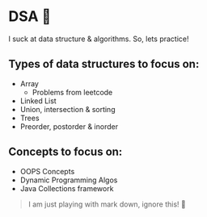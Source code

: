# DSA :dart:

I suck at data structure &amp; algorithms. So, lets practice!

## Types of data structures to focus on:

* Array
  * Problems from leetcode
* Linked List
 * Union, intersection & sorting
* Trees
 * Preorder, postorder & inorder

## Concepts to focus on:

* OOPS Concepts
* Dynamic Programming Algos
* Java Collections framework

> I am just playing with mark down, ignore this! :clown_face:
